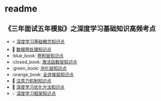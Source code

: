 # readme
《三年面试五年模拟》之深度学习基础知识高频考点
-----------------------

*   :star: [深度学习基础概念知识点](%E6%B7%B1%E5%BA%A6%E5%AD%A6%E4%B9%A0%E5%9F%BA%E7%A1%80%E6%A6%82%E5%BF%B5%E7%9F%A5%E8%AF%86%E7%82%B9.md)
*   :1234: [数据预处理知识点](%E6%95%B0%E6%8D%AE%E9%A2%84%E5%A4%84%E7%90%86%E7%9F%A5%E8%AF%86%E7%82%B9.md)
*   :blue\_book: [卷积层知识点](%E5%8D%B7%E7%A7%AF%E5%B1%82%E7%9F%A5%E8%AF%86%E7%82%B9.md)
*   :closed\_book: [激活函数层知识点](%E6%BF%80%E6%B4%BB%E5%87%BD%E6%95%B0%E5%B1%82%E7%9F%A5%E8%AF%86%E7%82%B9.md)
*   :green\_book: [池化层知识点](%E6%B1%A0%E5%8C%96%E5%B1%82%E7%9F%A5%E8%AF%86%E7%82%B9.md)
*   :orange\_book: [全连接层知识点](%E5%85%A8%E8%BF%9E%E6%8E%A5%E5%B1%82%E7%9F%A5%E8%AF%86%E7%82%B9.md)
*   :eyes: [注意力机制知识点](%E6%B3%A8%E6%84%8F%E5%8A%9B%E6%9C%BA%E5%88%B6%E7%9F%A5%E8%AF%86%E7%82%B9.md)
*   :rocket: [深度学习优化方法知识点](%E6%B7%B1%E5%BA%A6%E5%AD%A6%E4%B9%A0%E4%BC%98%E5%8C%96%E6%96%B9%E6%B3%95%E7%9F%A5%E8%AF%86%E7%82%B9.md)
*   :bulb: [深度学习框架知识点](%E6%B7%B1%E5%BA%A6%E5%AD%A6%E4%B9%A0%E6%A1%86%E6%9E%B6%E7%9F%A5%E8%AF%86%E7%82%B9.md)